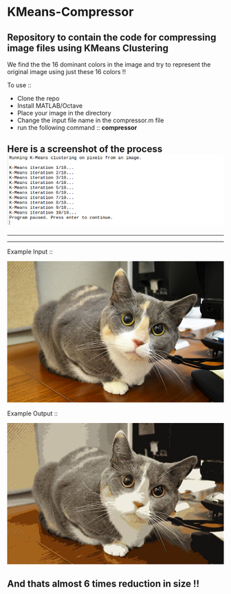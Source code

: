 # KMeans-Compressor

## Repository to contain the code for compressing image files using KMeans Clustering

We find the the 16 dominant colors in the image and try to represent the original image using just these 16 colors !!


To use ::
+ Clone the repo
+ Install MATLAB/Octave
+ Place your image in the directory
+ Change the input file name in the compressor.m file
+ run the following command ::  **compressor**

Here is a screenshot of the process 
![alt text](./images/process.png)
---
---
---







Example Input ::

![alt text](./images/org_cat.jpg)

Example Output ::

![alt text](./images/comp_cat.jpg)


## And thats almost 6 times reduction in size !!
